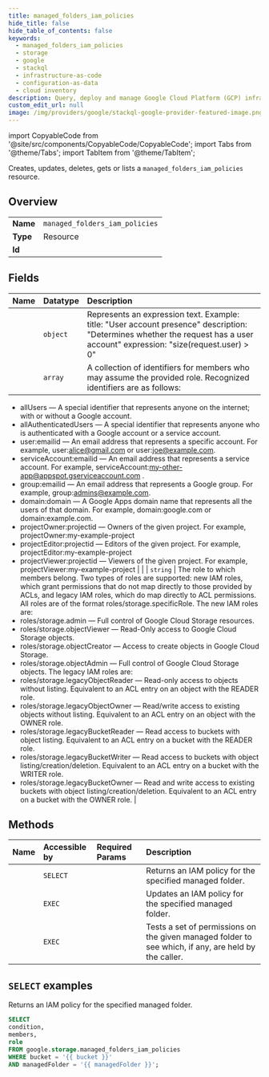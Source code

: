 ```yaml
---
title: managed_folders_iam_policies
hide_title: false
hide_table_of_contents: false
keywords:
  - managed_folders_iam_policies
  - storage
  - google
  - stackql
  - infrastructure-as-code
  - configuration-as-data
  - cloud inventory
description: Query, deploy and manage Google Cloud Platform (GCP) infrastructure and resources using SQL
custom_edit_url: null
image: /img/providers/google/stackql-google-provider-featured-image.png
---
```


import CopyableCode from '@site/src/components/CopyableCode/CopyableCode';
import Tabs from '@theme/Tabs';
import TabItem from '@theme/TabItem';

Creates, updates, deletes, gets or lists a <code>managed_folders_iam_policies</code> resource.

## Overview
<table><tbody>
<tr><td><b>Name</b></td><td><code>managed_folders_iam_policies</code></td></tr>
<tr><td><b>Type</b></td><td>Resource</td></tr>
<tr><td><b>Id</b></td><td><CopyableCode code="google.storage.managed_folders_iam_policies" /></td></tr>
</tbody></table>

## Fields
| Name | Datatype | Description |
|:-----|:---------|:------------|
| <CopyableCode code="condition" /> | `object` | Represents an expression text. Example: title: "User account presence" description: "Determines whether the request has a user account" expression: "size(request.user) > 0" |
| <CopyableCode code="members" /> | `array` | A collection of identifiers for members who may assume the provided role. Recognized identifiers are as follows:  
- allUsers — A special identifier that represents anyone on the internet; with or without a Google account.  
- allAuthenticatedUsers — A special identifier that represents anyone who is authenticated with a Google account or a service account.  
- user:emailid — An email address that represents a specific account. For example, user:alice@gmail.com or user:joe@example.com.  
- serviceAccount:emailid — An email address that represents a service account. For example,  serviceAccount:my-other-app@appspot.gserviceaccount.com .  
- group:emailid — An email address that represents a Google group. For example, group:admins@example.com.  
- domain:domain — A Google Apps domain name that represents all the users of that domain. For example, domain:google.com or domain:example.com.  
- projectOwner:projectid — Owners of the given project. For example, projectOwner:my-example-project  
- projectEditor:projectid — Editors of the given project. For example, projectEditor:my-example-project  
- projectViewer:projectid — Viewers of the given project. For example, projectViewer:my-example-project |
| <CopyableCode code="role" /> | `string` | The role to which members belong. Two types of roles are supported: new IAM roles, which grant permissions that do not map directly to those provided by ACLs, and legacy IAM roles, which do map directly to ACL permissions. All roles are of the format roles/storage.specificRole.
The new IAM roles are:  
- roles/storage.admin — Full control of Google Cloud Storage resources.  
- roles/storage.objectViewer — Read-Only access to Google Cloud Storage objects.  
- roles/storage.objectCreator — Access to create objects in Google Cloud Storage.  
- roles/storage.objectAdmin — Full control of Google Cloud Storage objects.   The legacy IAM roles are:  
- roles/storage.legacyObjectReader — Read-only access to objects without listing. Equivalent to an ACL entry on an object with the READER role.  
- roles/storage.legacyObjectOwner — Read/write access to existing objects without listing. Equivalent to an ACL entry on an object with the OWNER role.  
- roles/storage.legacyBucketReader — Read access to buckets with object listing. Equivalent to an ACL entry on a bucket with the READER role.  
- roles/storage.legacyBucketWriter — Read access to buckets with object listing/creation/deletion. Equivalent to an ACL entry on a bucket with the WRITER role.  
- roles/storage.legacyBucketOwner — Read and write access to existing buckets with object listing/creation/deletion. Equivalent to an ACL entry on a bucket with the OWNER role. |

## Methods
| Name | Accessible by | Required Params | Description |
|:-----|:--------------|:----------------|:------------|
| <CopyableCode code="get_iam_policy" /> | `SELECT` | <CopyableCode code="bucket, managedFolder" /> | Returns an IAM policy for the specified managed folder. |
| <CopyableCode code="set_iam_policy" /> | `EXEC` | <CopyableCode code="bucket, managedFolder" /> | Updates an IAM policy for the specified managed folder. |
| <CopyableCode code="test_iam_permissions" /> | `EXEC` | <CopyableCode code="bucket, managedFolder, permissions" /> | Tests a set of permissions on the given managed folder to see which, if any, are held by the caller. |

## `SELECT` examples

Returns an IAM policy for the specified managed folder.

```sql
SELECT
condition,
members,
role
FROM google.storage.managed_folders_iam_policies
WHERE bucket = '{{ bucket }}'
AND managedFolder = '{{ managedFolder }}'; 
```
